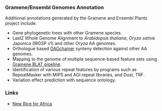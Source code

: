 ### Gramene/Ensembl Genomes Annotation

Additional annotations generated by the Gramene and Ensembl Plants
project include:

-   Gene phylogenetic trees with other Gramene species.
-   LastZ Whole Genome Alignment to *Arabidopsis thaliana*, *Oryza
    sativa* Japonica (IRGSP v1) and other *Oryza* AA genomes.
-   Orthologue based
    [DAGchainer](http://www.ncbi.nlm.nih.gov/pubmed/15247098) synteny
    detection against other AA genomes.
-   Mapping to the genome of multiple sequence-based feature sets using
    [Gramene BLAT
    pipeline](http://docs.gramene.org/Blat_pipeline:_sequence_mapping_analysis).
-   Identification of various repeat features by programs such as
    RepeatMasker with MIPS and AGI repeat libraries, and Dust, TRF.
-   Variation effect prediction with sequence ontology.

### Links

-   [New Rice for Africa](http://en.wikipedia.org/wiki/NERICA)
